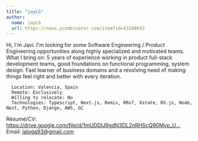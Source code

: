 ```yaml
---
title: "jayLG"
author:
  name: jayLG
  url: https://news.ycombinator.com/item?id=43260043
---
```

Hi, I&#x27;m Javi. I&#x27;m looking for some Software Engineering &#x2F; Product Engineering opportunities along highly specialized and motivated teams. What I bring on: 5 years of experience working in product full-stack development teams, good foundations on functional programming, system design. Fast learner of business domains and a revolving need of making things feel right and better with every iteration.

<pre><code>  Location: Valencia, Spain
  Remote: Exclusively
  Willing to relocate: No
  Technologies: Typescript, Next.js, Remix, RRv7, Xstate, RX.js, Node, Nest, Python, Django, AWS, GC</code></pre>
Résumé&#x2F;CV: <a href="https:&#x2F;&#x2F;drive.google.com&#x2F;file&#x2F;d&#x2F;1mUDDlJ9gdN3DL2nRHScQ90Mvp_UgmaKb&#x2F;view?usp=sharing" rel="nofollow">https:&#x2F;&#x2F;drive.google.com&#x2F;file&#x2F;d&#x2F;1mUDDlJ9gdN3DL2nRHScQ90Mvp_U...</a>
  Email: jaloga93@gmail.com
<JobApplication />
